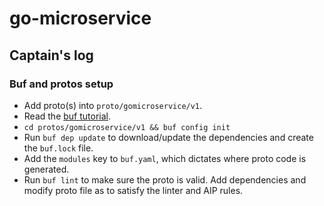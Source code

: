 # go-microservice

## Captain's log

### Buf and protos setup

- Add proto(s) into `proto/gomicroservice/v1`.
- Read the
  [buf tutorial](https://buf.build/docs/tutorials/getting-started-with-buf-cli#update-directory-path-and-build-module).
- `cd protos/gomicroservice/v1 && buf config init`
- Run `buf dep update` to download/update the dependencies and create the
  `buf.lock` file.
- Add the `modules` key to `buf.yaml`, which dictates where proto code is
  generated.
- Run `buf lint` to make sure the proto is valid. Add dependencies and modify
  proto file as to satisfy the linter and AIP rules.
